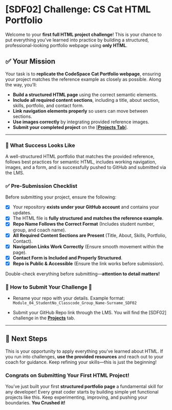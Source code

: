 # [SDF02] Challenge: CS Cat HTML Portfolio  

Welcome to your **first full HTML project challenge**! This is your chance to put everything you’ve learned into practice by building a structured, professional-looking portfolio webpage using **only HTML**.  

## ✅ **Your Mission**  
Your task is to **replicate the CodeSpace Cat Portfolio webpage**, ensuring your project matches the reference example as closely as possible. Along the way, you’ll:  
- **Build a structured HTML page** using the correct semantic elements.  
- **Include all required content sections**, including a title, about section, skills, portfolio, and contact form.  
- **Link navigation elements properly** so users can move between sections.  
- **Use images correctly** by integrating provided reference images.  
- **Submit your completed project** on the [**[Projects Tab](https://learn.codespace.co.za/projects)**].  

---

### 🎯 **What Success Looks Like**  

A well-structured HTML portfolio that matches the provided reference, follows best practices for semantic HTML, includes working navigation, images, and a form, and is successfully pushed to GitHub and submitted via the LMS.  

### ✅ **Pre-Submission Checklist**  

Before submitting your project, ensure the following:  

- [x] Your repository **exists under your GitHub account** and contains your updates.  
- [x] The HTML file is **fully structured and matches the reference example**.  
- [x] **Repo Name Follows the Correct Format** (Includes student number, group, and coach name).   
- [x] **All Required Content Sections are Present** (Title, About, Skills, Portfolio, Contact).  
- [x] **Navigation Links Work Correctly** (Ensure smooth movement within the page).  
- [x] **Contact Form is Included and Properly Structured**.  
- [x] **Repo is Public & Accessible** (Ensure the link works before submission).  

Double-check everything before submitting—**attention to detail matters!**  

### 🚨 **How to Submit Your Challenge** 🚨  

- Rename your repo with your details. Example format:  
  `Module_04_StudentNo_Classcode_Group_Name-Surname_SDF02`  

- Submit your GitHub Repo link through the LMS. You will find the [SDF02] challenge in the **[Projects](https://learn.codespace.co.za/projects)** tab.  

---

## 🚀 **Next Steps**  
This is your opportunity to apply everything you’ve learned about HTML. If you run into challenges, **use the provided resources** and reach out to your coach for guidance. Keep refining your skills—this is just the beginning!  


### **Congrats on Submitting Your First HTML Project!**  

You’ve just built your first **structured portfolio page** a fundamental skill for any developer! Every great coder starts by building simple yet functional projects like this. Keep experimenting, improving, and pushing your boundaries. **You Crushed it!**